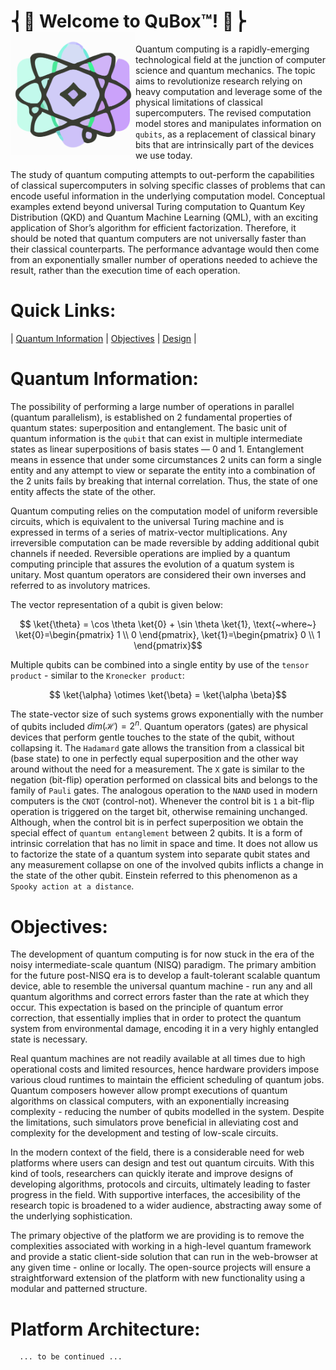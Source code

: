 # ⎨💠 Welcome to QuBox™! 💠⎬ <img src=QuLangProcessor/qubox-logo.png align=left width=200px />

Quantum computing is a rapidly-emerging technological field at the junction of computer science and quantum mechanics. The topic aims to revolutionize research relying on heavy computation and leverage some of the physical limitations of classical supercomputers. The revised computation model stores and manipulates information on `qubits`, as  a replacement of classical binary bits that are intrinsically part of the devices we use today.

The study of quantum computing attempts to out-perform the capabilities of classical supercomputers in solving specific classes of problems that can encode useful information in the underlying computation model. Conceptual examples extend beyond universal Turing computation to Quantum Key Distribution (QKD) and Quantum Machine Learning (QML), with an exciting application of Shor’s algorithm for efficient factorization. Therefore, it should be noted that quantum computers are not universally faster than their classical counterparts. The performance advantage would then come from an exponentially smaller number of operations needed to achieve the result, rather than the execution time of each operation.

# Quick Links:
| [Quantum Information](#quantum-information) | 
[Objectives](#objectives) | 
[Design]() |

# Quantum Information:

The possibility of performing a large number of operations in parallel (quantum parallelism), is established on 2 fundamental properties of quantum states: superposition and entanglement. The basic unit of quantum information is the `qubit` that can exist in multiple intermediate states as linear superpositions of basis states — 0 and 1.  Entanglement means in essence that under some circumstances 2 units can form a single entity and any attempt to view or separate the entity into a combination of the 2 units fails by breaking that internal correlation. Thus, the state of one entity affects the state of the other.

Quantum computing relies on the computation model of uniform reversible circuits, which is equivalent to the universal Turing machine and is expressed in terms of a series of matrix-vector multiplications. Any irreversible computation can be made reversible by adding additional qubit channels if needed. Reversible operations are implied by a quantum computing principle that assures the evolution of a quatum system is unitary. Most quantum operators are considered their own inverses and referred to as involutory matrices. 

The vector representation of a qubit is given below:
```math
  \ket{\theta} = \cos \theta \ket{0} + \sin \theta \ket{1}, \text{~where~} \ket{0}=\begin{pmatrix} 1 \\ 0 \end{pmatrix}, \ket{1}=\begin{pmatrix} 0 \\ 1 \end{pmatrix}
```
Multiple qubits can be combined into a single entity by use of the `tensor product` - similar to the `Kronecker product`:
```math
  \ket{\alpha} \otimes \ket{\beta} = \ket{\alpha \beta}
```
The state-vector size of such systems grows exponentially with the number of qubits included $dim(\mathcal{H})=2^{n}$.
Quantum operators (gates) are physical devices that perform gentle touches to the state of the qubit, without collapsing it. The `Hadamard` gate allows the transition from a classical bit (base state) to one in perfectly equal superposition and the other way around without the need for a measurement. The `X` gate is similar to the negation (bit-flip) operation performed on classical bits and belongs to the family of `Pauli` gates. The analogous operation to the `NAND` used in modern computers is the `CNOT` (control-not). Whenever the control bit is `1` a bit-flip operation is triggered on the target bit, otherwise remaining unchanged. Although, when the control bit is in perfect superposition we obtain the special effect of `quantum entanglement` between 2 qubits. It is a form of intrinsic correlation that has no limit in space and time. It does not allow us to factorize the state of a quantum system into separate qubit states and any measurement collapse on one of the involved qubits inflicts a change in the state of the other qubit. Einstein referred to this phenomenon as a `Spooky action at a distance`.

# Objectives:

The development of quantum computing is for now stuck in the era of the noisy intermediate-scale quantum (NISQ) paradigm. The primary ambition for the future post-NISQ era is to develop a fault-tolerant scalable quantum device, able to resemble the universal quantum machine - run any and all quantum algorithms and correct errors faster than the rate at which they occur. This expectation is based on the principle of quantum error correction, that essentially implies that in order to protect the quantum system from environmental damage, encoding it in a very highly entangled state is necessary. 

Real quantum machines are not readily available at all times due to high operational costs and limited resources, hence hardware providers impose various cloud runtimes to maintain the efficient scheduling of quantum jobs. Quantum composers however allow prompt executions of quantum algorithms on classical computers, with an exponentially increasing complexity - reducing the number of qubits modelled in the system. Despite the limitations, such simulators prove beneficial in alleviating cost and complexity for the development and testing of low-scale circuits.

In the modern context of the field, there is a considerable need for web platforms where users can design and test out quantum circuits. With this kind of tools, researchers can quickly iterate and improve designs of developing algorithms, protocols and circuits, ultimately leading to faster progress in the field. With supportive interfaces, the accesibility of the research topic is broadened to a wider audience, abstracting away some of the underlying sophistication.

The primary objective of the platform we are providing is to remove the complexities associated with working in a high-level quantum framework and provide a static client-side solution that can run in the web-browser at any given time - online or locally. The open-source projects will ensure a straightforward extension of the platform with new functionality using a modular and patterned structure.

# Platform Architecture:
```  
  ... to be continued ...
```
